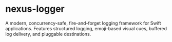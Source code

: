 # nexus-logger
A modern, concurrency-safe, fire-and-forget logging framework for Swift applications. Features structured logging, emoji-based visual cues, buffered log delivery, and pluggable destinations.
